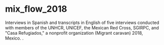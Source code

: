 # mix_flow_2018
Interviews in Spanish and transcripts in English of five interviews conducted with members of the UNHCR, UNICEF, the Mexican Red Cross, SGIRPC, and "Casa Refugiados," a nonprofit organization (Migrant caravan) 2018, Mexico. .
